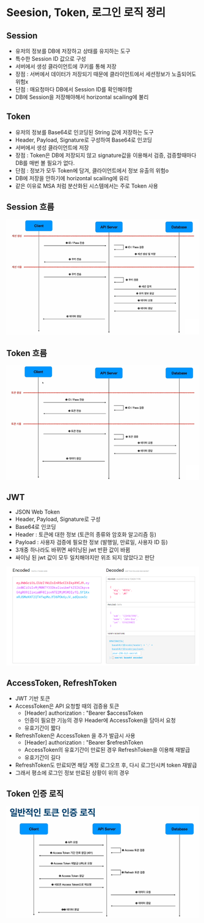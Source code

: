 # Seesion, Token, 로그인 로직 정리

## Session
* 유저의 정보를 DB에 저장하고 상태를 유지하는 도구
* 특수한 Session ID 값으로 구성
* 서버에서 생성 클라이언트에 쿠키를 통해 저장
* 장점 : 서버에서 데이터가 저장되기 때문에 클라이언트에서 세션정보가 노출되어도 위험x
* 단점 : 매요청마다 DB에서 Session ID를 확인해야함
* DB에 Session을 저장해야해서 horizontal scailing에 불리

## Token
* 유저의 정보를 Base64로 인코딩된 String 값에 저장하는 도구
* Header, Payload, Signature로 구성하여 Base64로 인코딩
* 서버에서 생성 클라이언트에 저장
* 장점 : Token은 DB에 저장되지 않고 signature값을 이용해서 검증, 검증할때마다 DB를 매번 볼 필요가 없다.
* 단점 : 정보가 모두 Token에 담겨, 클라이언트에서 정보 유출의 위험o
* DB에 저장을 안하기에 horizontal scailing에 유리
* 같은 이유로 MSA 처럼 분산화된 시스템에서는 주로 Token 사용

## Session 흐름

![](./img/session.png)

## Token 흐름

![](./img/token.png)

## JWT
* JSON Web Token
* Header, Payload, Signature로 구성
* Base64로 인코딩
* Header : 토큰에 대한 정보 (토큰의 종류와 암호화 알고리즘 등) 
* Payload : 사용자 검증에 필요한 정보 (발행일, 만료일, 사용자 ID 등)
* 3개중 하나라도 바뀌면 싸이닝된 jwt 반환 값이 바뀜
* 싸이닝 된 jwt 값이 모두 일치해야지만 위조 되지 않았다고 판단

![](./img/jwt.png)

## AccessToken, RefreshToken
* JWT 기반 토큰
* AccessToken은 API 요청할 때의 검증용 토큰
  * [Header] authorization : "Bearer $accessToken
  * 인증이 필요한 기능의 경우 Header에 AccessToken을 담아서 요청
  * 유효기간이 짧다
* RefreshToken은 AccessToken 을 추가 발급시 사용
  * [Header] authorization : "Bearer $refreshToken
  * AccessToken의 유효기간이 만료된 경우 RefreshToken을 이용해 재발급
  * 유효기간이 길다
* RefreshToken도 만료되면 해당 계정 로그오프 후, 다시 로그인시켜 token 재발급
* 그래서 평소에 로그인 정보 만료된 상황이 위의 경우

## Token 인증 로직

![](./img/authorization_logic.png)
